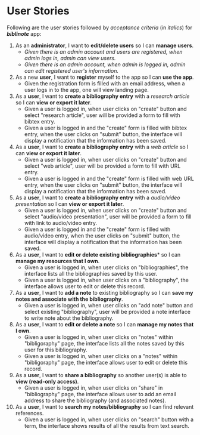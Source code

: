 # User Stories
Following are the user stories followed by *acceptance criteria* (in *italics*) for ***biblinote*** app:

1. As an **administrator**, I want to **edit/delete users** so I can **manage users**.
    + *Given there is an admin account and users are registered, when admin logs in, admin can view users.*  
    + *Given there is an admin account, when admin is logged in, admin can edit registered user's information.*
2. As a new **user**, I want to **register** myself to the app so I can **use the app**.
    + Given the registration form is filled with an email address, when a user logs in to the app, one will view landing page.
3. As a **user**, I want to **create a bibliography entry** with a *research article* so I can **view or export it later**.
    + Given a user is logged in, when user clicks on "create" button and select "research article", user will be provided a form to fill with bibtex entry.
    + Given a user is logged in and the "create" form is filled with bibtex entry, when the user clicks on "submit" button, the interface will display a notification that the information has been saved.
4. As a **user**, I want to **create a bibliography entry** with a *web article* so I can **view or export it later**.
    + Given a user is logged in, when user clicks on "create" button and select "web article", user will be provided a form to fill with URL entry.
    + Given a user is logged in and the "create" form is filled with web URL entry, when the user clicks on "submit" button, the interface will display a notification that the information has been saved.
5. As a **user**, I want to **create a bibliography entry** with a *audio/video presentation* so I can **view or export it later**.
    + Given a user is logged in, when user clicks on "create" button and select "audio/video presentation", user will be provided a form to fill with link to audio/video entry.
    + Given a user is logged in and the "create" form is filled with audio/video entry, when the user clicks on "submit" button, the interface will display a notification that the information has been saved.
6. As a **user**, I want to **edit or delete existing bibliographies*** so I can **manage my resources that I own**.
    + Given a user is logged in, when user clicks on "bibliographies", the interface lists all the bibliographies saved by this user.
    + Given a user is logged in, when user clicks on a "bibliography", the interface allows user to edit or delete this record.
7. As a **user**, I want to **add a note** to existing bibliography so I can **save my notes and associate with the bibliography**.
    + Given a user is logged in, when user clicks on "add note" button and select existing "bibliography", user will be provided a note interface to write note about the bibliography. 
8. As a **user**, I want to **edit or delete a note** so I can **manage my notes that I own**.
    + Given a user is logged in, when user clicks on "notes" within "bibligoraphy" page, the interface lists all the notes saved by this user for this bibliography.
    + Given a user is logged in, when user clicks on a "notes" within "bibligoraphy" page, the interface allows user to edit or delete this record.
9. As a **user**, I want to **share a bibliography** so another user(s) is able to **view (read-only access)**.
    + Given a user is logged in, when user clicks on "share" in "bibliography" page, the interface allows user to add an email address to share the bibliography (and associated notes).
10. As a **user**, I want to **search my notes/bibliography** so I can find relevant references.
    + Given a user is logged in, when user clicks on "search" button with a term, the interface shows results of all the results from text search.
